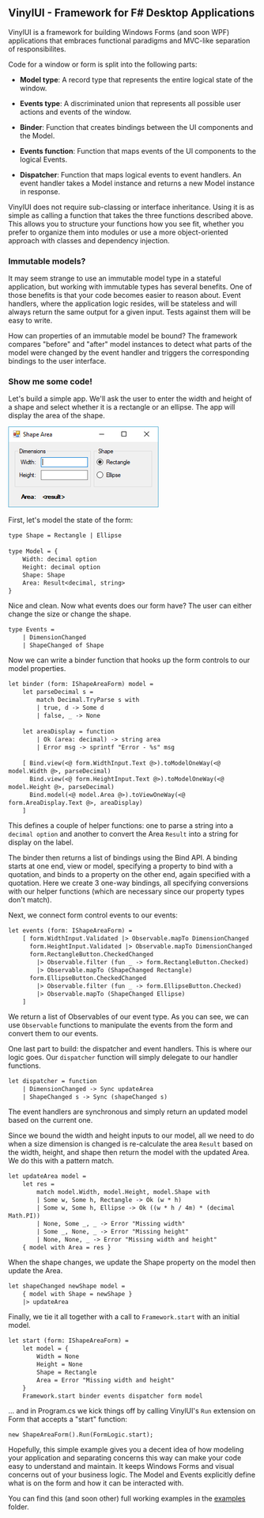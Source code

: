 ## VinylUI - Framework for F# Desktop Applications

VinylUI is a framework for building Windows Forms (and soon WPF) applications that embraces functional paradigms and MVC-like separation of responsibilites.

Code for a window or form is split into the following parts:

- **Model type**: A record type that represents the entire logical state of the window.

- **Events type**: A discriminated union that represents all possible user actions and events of the window.

- **Binder**: Function that creates bindings between the UI components and the Model.

- **Events function**: Function that maps events of the UI components to the logical Events.

- **Dispatcher**: Function that maps logical events to event handlers. An event handler takes a Model instance and returns a new Model instance in response.

VinylUI does not require sub-classing or interface inheritance. Using it is as simple as calling a function that takes the three functions described above. This allows you to structure your functions how you see fit, whether you prefer to organize them into modules or use a more object-oriented approach with classes and dependency injection.

### Immutable models?

It may seem strange to use an immutable model type in a stateful application, but working with immutable types has several benefits. One of those benefits is that your code becomes easier to reason about. Event handlers, where the application logic resides, will be stateless and will always return the same output for a given input. Tests against them will be easy to write.

How can properties of an immutable model be bound? The framework compares "before" and "after" model instances to detect what parts of the model were changed by the event handler and triggers the corresponding bindings to the user interface.

### Show me some code!

Let's build a simple app. We'll ask the user to enter the width and height of a shape and select whether it is a rectangle or an ellipse. The app will display the area of the shape.

![Form](examples/ShapeArea/form.png)

First, let's model the state of the form:

    type Shape = Rectangle | Ellipse

    type Model = {
        Width: decimal option
        Height: decimal option
        Shape: Shape
        Area: Result<decimal, string>
    }

Nice and clean. Now what events does our form have? The user can either change the size or change the shape.

    type Events =
        | DimensionChanged
        | ShapeChanged of Shape

Now we can write a binder function that hooks up the form controls to our model properties.

    let binder (form: IShapeAreaForm) model =
        let parseDecimal s =
            match Decimal.TryParse s with
            | true, d -> Some d
            | false, _ -> None

        let areaDisplay = function
            | Ok (area: decimal) -> string area
            | Error msg -> sprintf "Error - %s" msg

        [ Bind.view(<@ form.WidthInput.Text @>).toModelOneWay(<@ model.Width @>, parseDecimal)
          Bind.view(<@ form.HeightInput.Text @>).toModelOneWay(<@ model.Height @>, parseDecimal)
          Bind.model(<@ model.Area @>).toViewOneWay(<@ form.AreaDisplay.Text @>, areaDisplay)
        ]

This defines a couple of helper functions: one to parse a string into a `decimal option` and another to convert the Area `Result` into a string for display on the label.

The binder then returns a list of bindings using the Bind API. A binding starts at one end, view or model, specifying a property to bind with a quotation, and binds to a property on the other end, again specified with a quotation. Here we create 3 one-way bindings, all specifying conversions with our helper functions (which are necessary since our property types don't match).

Next, we connect form control events to our events:

    let events (form: IShapeAreaForm) =
        [ form.WidthInput.Validated |> Observable.mapTo DimensionChanged
          form.HeightInput.Validated |> Observable.mapTo DimensionChanged
          form.RectangleButton.CheckedChanged
            |> Observable.filter (fun _ -> form.RectangleButton.Checked)
            |> Observable.mapTo (ShapeChanged Rectangle)
          form.EllipseButton.CheckedChanged
            |> Observable.filter (fun _ -> form.EllipseButton.Checked)
            |> Observable.mapTo (ShapeChanged Ellipse)
        ]

We return a list of Observables of our event type. As you can see, we can use `Observable` functions to manipulate the events from the form and convert them to our events.

One last part to build: the dispatcher and event handlers. This is where our logic goes. Our `dispatcher` function will simply delegate to our handler functions.

    let dispatcher = function
        | DimensionChanged -> Sync updateArea
        | ShapeChanged s -> Sync (shapeChanged s)

The event handlers are synchronous and simply return an updated model based on the current one.

Since we bound the width and height inputs to our model, all we need to do when a size dimension is changed is re-calculate the area `Result` based on the width, height, and shape then return the model with the updated Area. We do this with a pattern match.

    let updateArea model =
        let res =
            match model.Width, model.Height, model.Shape with
            | Some w, Some h, Rectangle -> Ok (w * h)
            | Some w, Some h, Ellipse -> Ok ((w * h / 4m) * (decimal Math.PI))
            | None, Some _, _ -> Error "Missing width"
            | Some _, None, _ -> Error "Missing height"
            | None, None, _ -> Error "Missing width and height"
        { model with Area = res }

When the shape changes, we update the Shape property on the model then update the Area.

    let shapeChanged newShape model =
        { model with Shape = newShape }
        |> updateArea

Finally, we tie it all together with a call to `Framework.start` with an initial model.

    let start (form: IShapeAreaForm) =
        let model = {
            Width = None
            Height = None
            Shape = Rectangle
            Area = Error "Missing width and height"
        }
        Framework.start binder events dispatcher form model

... and in Program.cs we kick things off by calling VinylUI's `Run` extension on Form that accepts a "start" function:

    new ShapeAreaForm().Run(FormLogic.start);

Hopefully, this simple example gives you a decent idea of how modeling your application and separating concerns this way can make your code easy to understand and maintain. It keeps Windows Forms and visual concerns out of your business logic. The Model and Events explicitly define what is on the form and how it can be interacted with.

You can find this (and soon other) full working examples in the [examples](examples/) folder.
